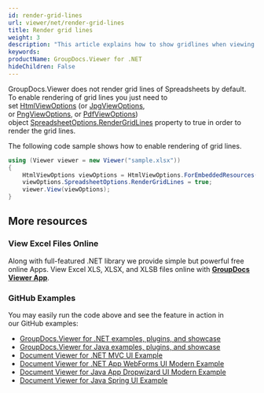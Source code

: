 ```yaml
---
id: render-grid-lines
url: viewer/net/render-grid-lines
title: Render grid lines
weight: 3
description: "This article explains how to show gridlines when viewing Spreadsheets with GroupDocs.Viewer within your .NET applications."
keywords: 
productName: GroupDocs.Viewer for .NET
hideChildren: False
---
```

GroupDocs.Viewer does not render grid lines of Spreadsheets by default. To enable rendering of grid lines you just need to set [HtmlViewOptions](https://apireference.groupdocs.com/net/viewer/groupdocs.viewer.options/htmlviewoptions) (or [JpgViewOptions](https://apireference.groupdocs.com/net/viewer/groupdocs.viewer.options/jpgviewoptions), or [PngViewOptions](https://apireference.groupdocs.com/net/viewer/groupdocs.viewer.options/pngviewoptions), or [PdfViewOptions](https://apireference.groupdocs.com/net/viewer/groupdocs.viewer.options/pdfviewoptions)) object [SpreadsheetOptions.RenderGridLines](https://apireference.groupdocs.com/net/viewer/groupdocs.viewer.options/spreadsheetoptions/properties/rendergridlines) property to true in order to render the grid lines.

The following code sample shows how to enable rendering of grid lines.

```csharp
using (Viewer viewer = new Viewer("sample.xlsx"))
{
    HtmlViewOptions viewOptions = HtmlViewOptions.ForEmbeddedResources();
    viewOptions.SpreadsheetOptions.RenderGridLines = true;
    viewer.View(viewOptions);
}
```

## More resources

### View Excel Files Online

Along with full-featured .NET library we provide simple but powerful free online Apps.
View Excel XLS, XLSX, and XLSB files online with **[GroupDocs Viewer App](https://products.groupdocs.app/viewer/excel)**.

### GitHub Examples

You may easily run the code above and see the feature in action in our GitHub examples:

* [GroupDocs.Viewer for .NET examples, plugins, and showcase](https://github.com/groupdocs-viewer/GroupDocs.Viewer-for-.NET)
* [GroupDocs.Viewer for Java examples, plugins, and showcase](https://github.com/groupdocs-viewer/GroupDocs.Viewer-for-Java)
* [Document Viewer for .NET MVC UI Example](https://github.com/groupdocs-viewer/GroupDocs.Viewer-for-.NET-MVC)
* [Document Viewer for .NET App WebForms UI Modern Example](https://github.com/groupdocs-viewer/GroupDocs.Viewer-for-.NET-WebForms)
* [Document Viewer for Java App Dropwizard UI Modern Example](https://github.com/groupdocs-viewer/GroupDocs.Viewer-for-Java-Dropwizard)
* [Document Viewer for Java Spring UI Example](https://github.com/groupdocs-viewer/GroupDocs.Viewer-for-Java-Spring)
